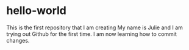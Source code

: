# hello-world
This is the first repository that I am creating
My name is Julie and I am trying out Github for the first time.
I am now learning how to commit changes.
